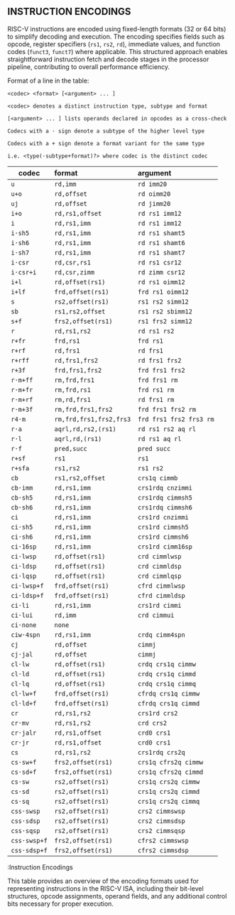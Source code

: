 ## INSTRUCTION ENCODINGS

RISC-V instructions are encoded using fixed-length formats (32 or 64 bits) to simplify decoding and execution. The encoding specifies fields such as opcode, register specifiers (`rs1`, `rs2`, `rd`), immediate values, and function codes (`funct3`, `funct7`) where applicable. This structured approach enables straightforward instruction fetch and decode stages in the processor pipeline, contributing to overall performance efficiency.

Format of a line in the table:

`<codec> <format> [<argument> ... ]`

`<codec> denotes a distinct instruction type, subtype and format`

`[<argument> ... ] lists operands declared in opcodes as a cross-check`

`Codecs with a · sign denote a subtype of the higher level type`

`Codecs with a + sign denote a format variant for the same type`

`i.e. <type(·subtype+format)?> where codec is the distinct codec`

| codec        | format                   | argument                |
|--------------|:-------------------------|:------------------------|
| `u`          | `rd,imm`                 | `rd imm20`              |
| `u+o`        | `rd,offset`              | `rd oimm20`             |
| `uj`         | `rd,offset`              | `rd jimm20`             |
| `i+o`        | `rd,rs1,offset`          | `rd rs1 imm12`          |
| `i`          | `rd,rs1,imm`             | `rd rs1 imm12`          |
| `i·sh5`      | `rd,rs1,imm`             | `rd rs1 shamt5`         |
| `i·sh6`      | `rd,rs1,imm`             | `rd rs1 shamt6`         |
| `i·sh7`      | `rd,rs1,imm`             | `rd rs1 shamt7`         |
| `i·csr`      | `rd,csr,rs1`             | `rd rs1 csr12`          |
| `i·csr+i`    | `rd,csr,zimm`            | `rd zimm csr12`         |
| `i+l`        | `rd,offset(rs1)`         | `rd rs1 oimm12`         |
| `i+lf`       | `frd,offset(rs1)`        | `frd rs1 oimm12`        |
| `s`          | `rs2,offset(rs1)`        | `rs1 rs2 simm12`        |
| `sb`         | `rs1,rs2,offset`         | `rs1 rs2 sbimm12`       |
| `s+f`        | `frs2,offset(rs1)`       | `rs1 frs2 simm12`       |
| `r`          | `rd,rs1,rs2`             | `rd rs1 rs2`            |
| `r+fr`       | `frd,rs1`                | `frd rs1`               |
| `r+rf`       | `rd,frs1`                | `rd frs1`               |
| `r+rff`      | `rd,frs1,frs2`           | `rd frs1 frs2`          |
| `r+3f`       | `frd,frs1,frs2`          | `frd frs1 frs2`         |
| `r·m+ff`     | `rm,frd,frs1`            | `frd frs1 rm`           |
| `r·m+fr`     | `rm,frd,rs1`             | `frd rs1 rm`            |
| `r·m+rf`     | `rm,rd,frs1`             | `rd frs1 rm`            |
| `r·m+3f`     | `rm,frd,frs1,frs2`       | `frd frs1 frs2 rm`      |
| `r4·m`       | `rm,frd,frs1,frs2,frs3`  | `frd frs1 frs2 frs3 rm` |
| `r·a`        | `aqrl,rd,rs2,(rs1)`      | `rd rs1 rs2 aq rl`      |
| `r·l`        | `aqrl,rd,(rs1)`          | `rd rs1 aq rl`          |
| `r·f`        | `pred,succ`              | `pred succ`             |
| `r+sf`       | `rs1`                    | `rs1`                   |
| `r+sfa`      | `rs1,rs2`                | `rs1 rs2`               |
| `cb`         | `rs1,rs2,offset`         | `crs1q cimmb`           |
| `cb·imm`     | `rd,rs1,imm`             | `crs1rdq cnzimmi`       |
| `cb·sh5`     | `rd,rs1,imm`             | `crs1rdq cimmsh5`       |
| `cb·sh6`     | `rd,rs1,imm`             | `crs1rdq cimmsh6`       |
| `ci`         | `rd,rs1,imm`             | `crs1rd cnzimmi`        |
| `ci·sh5`     | `rd,rs1,imm`             | `crs1rd cimmsh5`        |
| `ci·sh6`     | `rd,rs1,imm`             | `crs1rd cimmsh6`        |
| `ci·16sp`    | `rd,rs1,imm`             | `crs1rd cimm16sp`       |
| `ci·lwsp`    | `rd,offset(rs1)`         | `crd cimmlwsp`          |
| `ci·ldsp`    | `rd,offset(rs1)`         | `crd cimmldsp`          |
| `ci·lqsp`    | `rd,offset(rs1)`         | `crd cimmlqsp`          |
| `ci·lwsp+f`  | `frd,offset(rs1)`        | `cfrd cimmlwsp`         |
| `ci·ldsp+f`  | `frd,offset(rs1)`        | `cfrd cimmldsp`         |
| `ci·li`      | `rd,rs1,imm`             | `crs1rd cimmi`          |
| `ci·lui`     | `rd,imm`                 | `crd cimmui`            |
| `ci·none`    | `none`                   |                         |
| `ciw·4spn`   | `rd,rs1,imm`             | `crdq cimm4spn`         |
| `cj`         | `rd,offset`              | `cimmj`                 |
| `cj·jal`     | `rd,offset`              | `cimmj`                 |
| `cl·lw`      | `rd,offset(rs1)`         | `crdq crs1q cimmw`      |
| `cl·ld`      | `rd,offset(rs1)`         | `crdq crs1q cimmd`      |
| `cl·lq`      | `rd,offset(rs1)`         | `crdq crs1q cimmq`      |
| `cl·lw+f`    | `frd,offset(rs1)`        | `cfrdq crs1q cimmw`     |
| `cl·ld+f`    | `frd,offset(rs1)`        | `cfrdq crs1q cimmd`     |
| `cr`         | `rd,rs1,rs2`             | `crs1rd crs2`           |
| `cr·mv`      | `rd,rs1,rs2`             | `crd crs2`              |
| `cr·jalr`    | `rd,rs1,offset`          | `crd0 crs1`             |
| `cr·jr`      | `rd,rs1,offset`          | `crd0 crs1`             |
| `cs`         | `rd,rs1,rs2`             | `crs1rdq crs2q`         |
| `cs·sw+f`    | `frs2,offset(rs1)`       | `crs1q cfrs2q cimmw`    |
| `cs·sd+f`    | `frs2,offset(rs1)`       | `crs1q cfrs2q cimmd`    |
| `cs·sw`      | `rs2,offset(rs1)`        | `crs1q crs2q cimmw`     |
| `cs·sd`      | `rs2,offset(rs1)`        | `crs1q crs2q cimmd`     |
| `cs·sq`      | `rs2,offset(rs1)`        | `crs1q crs2q cimmq`     |
| `css·swsp`   | `rs2,offset(rs1)`        | `crs2 cimmswsp`         |
| `css·sdsp`   | `rs2,offset(rs1)`        | `crs2 cimmsdsp`         |
| `css·sqsp`   | `rs2,offset(rs1)`        | `crs2 cimmsqsp`         |
| `css·swsp+f` | `frs2,offset(rs1)`       | `cfrs2 cimmswsp`        |
| `css·sdsp+f` | `frs2,offset(rs1)`       | `cfrs2 cimmsdsp`        |

:Instruction Encodings

This table provides an overview of the encoding formats used for representing instructions in the RISC-V ISA, including their bit-level structures, opcode assignments, operand fields, and any additional control bits necessary for proper execution.
